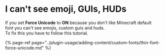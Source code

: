 # I can't see emoji, GUIs, HUDs

If you set **Force Unicode** to **ON** because you don't like Minecraft default font you can't see emojis, custom guis and huds.  
To fix this you have to follow this tutorial.  


{% page-ref page="../plugin-usage/adding-content/custom-fonts/thin-font-force-unicode.md" %}

